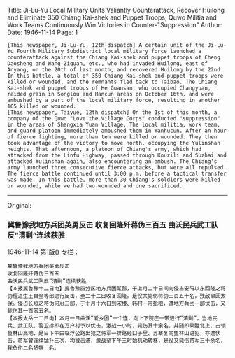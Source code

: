 Title: Ji-Lu-Yu Local Military Units Valiantly Counterattack, Recover Huilong and Eliminate 350 Chiang Kai-shek and Puppet Troops; Quwo Militia and Work Teams Continuously Win Victories in Counter-"Suppression"
Author:
Date: 1946-11-14
Page: 1

    [This newspaper, Ji-Lu-Yu, 12th dispatch] A certain unit of the Ji-Lu-Yu Fourth Military Subdistrict local military force launched a counterattack against the Chiang Kai-shek and puppet troops of Cheng Daosheng and Wang Ziquan, etc., who had invaded Huilong, east of Anyang, on the 20th of last month, and recovered Huilong by the 22nd. In this battle, a total of 350 Chiang Kai-shek and puppet troops were killed or wounded, and the remnants fled back to Taibao. The Chiang Kai-shek and puppet troops of He Guansan, who occupied Changyuan, raided grain in Songlou and Hancun areas on October 16th, and were ambushed by a part of the local military force, resulting in another 105 killed or wounded.
    [This newspaper, Taiyue, 12th dispatch] On the 1st of this month, a company of the Quwo "Love the Village Corps" conducted "suppression" in the areas of Shangxia Yuan Village. The local militia, work team, and guard platoon immediately ambushed them in Wanhucun. After an hour of fierce fighting, more than ten were killed or wounded. They then took advantage of the victory to move north, occupying the Yulinshan heights. That afternoon, a platoon of Chiang's army, which had attacked from the Linfu Highway, passed through Kouzili and Suzhai and attacked Yulinshan again, also encountering an ambush. The Chiang's army launched three consecutive fierce attacks, but were all repulsed. The fierce battle continued until 3:00 p.m. before a tactical transfer was made. In this battle, more than 30 Chiang's soldiers were killed or wounded, while we had two wounded and one sacrificed.



<hr /> 

Original: 


### 冀鲁豫我地方兵团英勇反击  收复回隆歼蒋伪三百五  曲沃民兵武工队反“清剿”连续获胜

1946-11-14
第1版()
专栏：

    冀鲁豫我地方兵团英勇反击
    收复回隆歼蒋伪三百五
    曲沃民兵武工队反“清剿”连续获胜
    【本报冀鲁豫十二日电】冀鲁豫四分区地方兵团某部，于上月二十日间向侵占安阳以东回隆之蒋伪程道生王自全等部进行反击，至二十二日收复回隆。是役共毙伤蒋伪三百五十名，残敌窜回太保。侵占长垣之蒋伪何冠三部，于十月十六日到宋楼、韩村一带抢粮，遭地方兵团一部伏击，又毙伤其一百零五名。
    【本报太岳十二日电】本月一日曲沃“爱乡团”一个连，向上下院庄一带进行“清剿”，当地民兵、武工队，警卫排即在万户村予以伏击，激战一小时，毙伤其十余名，并随即乘胜北上，占领鱼林山高地，是日下午由临浮公路出犯之蒋军一排路经口子里、苏寨复向鱼林山进犯，亦遭伏击，蒋军曾连续猛扑三次，均被击溃，激战至下午三时始机动转移，是役又毙伤蒋军三十余名，我负伤二名牺牲一名。
